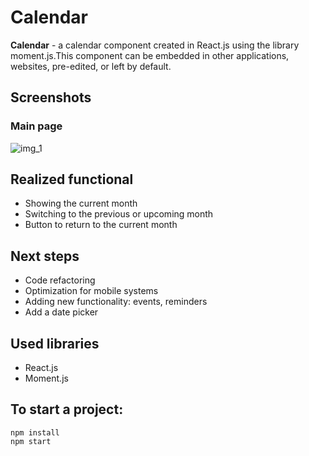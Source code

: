 # Calendar

**Calendar** - a calendar component created in React.js using the library moment.js.This component can be embedded in other applications, websites, pre-edited, or left by default.

## Screenshots
### Main page
![img_1](https://s1.hostingkartinok.com/uploads/images/2022/06/26f5d49b2d415a5d1e3f044efcf3a1ab.png)


## Realized functional
-  Showing the current month
-  Switching to the previous or upcoming month
-  Button to return to the current month

## Next steps
-  Code refactoring
-  Optimization for mobile systems
-  Adding new functionality: events, reminders
-  Add a date picker

## Used libraries

-  React.js
-  Moment.js

## To start a project:

```
npm install
npm start
```